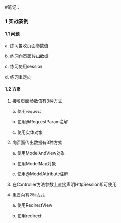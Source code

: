 #笔记：
### 1 实战案例

#### 1.1 问题

a. 练习接收页面参数值

b. 练习向页面传出数据

c. 练习使用session

d. 练习重定向




#### 1.2 方案

1) 接收页面参数值有3种方式

    a. 使用request

    b. 使用@RequestParam注解

    c. 使用实体对象

2) 向页面传出数据有3种方式

    a. 使用ModelAndView对象

    b. 使用ModelMap对象

    c. 使用@ModelAttribute注解

3) 在Controller方法参数上直接声明HttpSession即可使用

4) 重定向有2种方式

    a. 使用RedirectView

    b. 使用redirect: